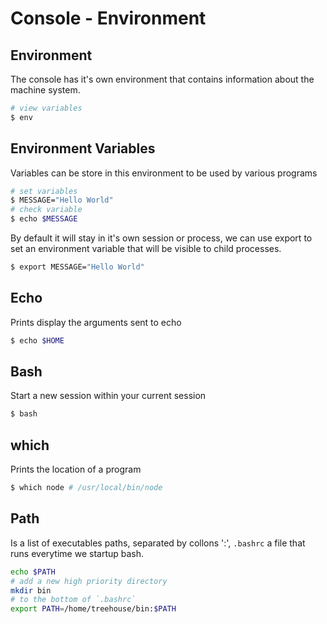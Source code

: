 # Console - Environment


## Environment
The console has it's own environment that contains information about the machine system.

```sh
# view variables
$ env
```

## Environment Variables
Variables can be store in this environment to be used by various programs
```sh
# set variables
$ MESSAGE="Hello World"
# check variable
$ echo $MESSAGE
```

By default it will stay in it's own session or process, we can use export to set an environment variable that will be visible to child processes.
```sh
$ export MESSAGE="Hello World"
```

## Echo
Prints display the arguments sent to echo
```sh
$ echo $HOME
```

## Bash
Start a new session within your current session
```sh
$ bash
```

## which
Prints the location of a program
```sh
$ which node # /usr/local/bin/node
```

## Path
Is a list of executables paths, separated by collons ':', `.bashrc` a file that runs everytime we startup bash.
```sh
echo $PATH
# add a new high priority directory
mkdir bin
# to the bottom of `.bashrc`
export PATH=/home/treehouse/bin:$PATH
```
